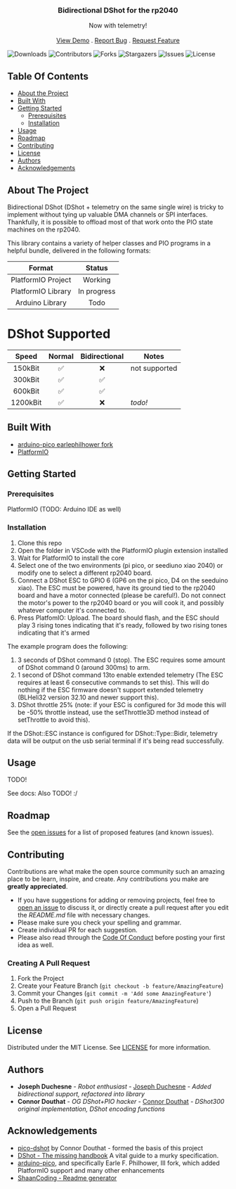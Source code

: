<br/>
<p align="center">
  <h3 align="center">Bidirectional DShot for the rp2040</h3>

  <p align="center">
    Now with telemetry!
    <br/>
    <br/>
    <a href="https://github.com/josephduchesne/pico-dshot-bidir">View Demo</a>
    .
    <a href="https://github.com/josephduchesne/pico-dshot-bidir/issues">Report Bug</a>
    .
    <a href="https://github.com/josephduchesne/pico-dshot-bidir/issues">Request Feature</a>
  </p>
</p>

![Downloads](https://img.shields.io/github/downloads/josephduchesne/pico-dshot-bidir/total) ![Contributors](https://img.shields.io/github/contributors/josephduchesne/pico-dshot-bidir?color=dark-green) ![Forks](https://img.shields.io/github/forks/josephduchesne/pico-dshot-bidir?style=social) ![Stargazers](https://img.shields.io/github/stars/josephduchesne/pico-dshot-bidir?style=social) ![Issues](https://img.shields.io/github/issues/josephduchesne/pico-dshot-bidir) ![License](https://img.shields.io/github/license/josephduchesne/pico-dshot-bidir) 

## Table Of Contents

* [About the Project](#about-the-project)
* [Built With](#built-with)
* [Getting Started](#getting-started)
  * [Prerequisites](#prerequisites)
  * [Installation](#installation)
* [Usage](#usage)
* [Roadmap](#roadmap)
* [Contributing](#contributing)
* [License](#license)
* [Authors](#authors)
* [Acknowledgements](#acknowledgements)

## About The Project

Bidirectional DShot (DShot + telemetry on the same single wire) is tricky to implement without tying up valuable DMA channels or SPI interfaces. Thankfully, it is possible to offload most of that work onto the PIO state machines on the rp2040.

This library contains a variety of helper classes and PIO programs in a helpful bundle, delivered in the following formats:

|     **Format**     |  **Status** |
|:------------------:|:-----------:|
| PlatformIO Project | Working     |
| PlatformIO Library | In progress |
|    Arduino Library | Todo        |

# DShot Supported

| **Speed** | **Normal** | **Bidirectional**  |  Notes    |
|:---------:|:----------:|:------------------:|---------------|
| 150kBit   |  ✅        | ❌                 | not supported |
| 300kBit   |  ✅        | ✅                 |               |
| 600kBit   |  ✅        | ✅                 |               |
| 1200kBit  |  ✅        | ❌                 | *todo!*       |

## Built With



* [arduino-pico earlephilhower fork](https://github.com/earlephilhower/arduino-pico)
* [PlatformIO](https://platformio.org/)

## Getting Started


### Prerequisites

PlatformIO (TODO: Arduino IDE as well)

### Installation

1. Clone this repo
2. Open the folder in VSCode with the PlatformIO plugin extension installed
3. Wait for PlatformIO to install the core
4. Select one of the two environments (pi pico, or seediuno xiao 2040) or modify one to select a different rp2040 board.
5. Connect a DShot ESC to GPIO 6 (GP6 on the pi pico, D4 on the seeduino xiao). The ESC must be powered, have its ground tied to the rp2040 board and have a motor connected (please be careful!). Do not connect the motor's power to the rp2040 board or you will cook it, and possibly whatever computer it's connected to.
6. Press PlatfomIO: Upload. The board should flash, and the ESC should play 3 rising tones indicating that it's ready, followed by two rising tones indicating that it's armed

The example program does the following:
1. 3 seconds of DShot command 0 (stop). The ESC requires some amount of DShot command 0 (around 300ms) to arm.
2. 1 second of DShot command 13to enable extended telemetry (The ESC requires at least 6 consecutive commands to set this). This will do nothing if the ESC firmware doesn't support extended telemetry (BLHeli32 version 32.10 and newer support this).
3. DShot throttle 25% (note: if your ESC is configured for 3d mode this will be -50% throttle instead, use the setThrottle3D method instead of setThrottle to avoid this).

If the DShot::ESC instance is configured for DShot::Type::Bidir, telemetry data will be output on the usb serial terminal if it's being read successfully.

## Usage

TODO!

See docs: Also TODO! :/

## Roadmap

See the [open issues](https://github.com/josephduchesne/pico-dshot-bidir/issues) for a list of proposed features (and known issues).

## Contributing

Contributions are what make the open source community such an amazing place to be learn, inspire, and create. Any contributions you make are **greatly appreciated**.
* If you have suggestions for adding or removing projects, feel free to [open an issue](https://github.com/josephduchesne/pico-dshot-bidir/issues/new) to discuss it, or directly create a pull request after you edit the *README.md* file with necessary changes.
* Please make sure you check your spelling and grammar.
* Create individual PR for each suggestion.
* Please also read through the [Code Of Conduct](https://github.com/josephduchesne/pico-dshot-bidir/blob/main/CODE_OF_CONDUCT.md) before posting your first idea as well.

### Creating A Pull Request

1. Fork the Project
2. Create your Feature Branch (`git checkout -b feature/AmazingFeature`)
3. Commit your Changes (`git commit -m 'Add some AmazingFeature'`)
4. Push to the Branch (`git push origin feature/AmazingFeature`)
5. Open a Pull Request

## License

Distributed under the MIT License. See [LICENSE](https://github.com/josephduchesne/pico-dshot-bidir/blob/main/LICENSE.md) for more information.

## Authors

* **Joseph Duchesne** - *Robot enthusiast* - [Joseph Duchesne](https://github.com/josephduchesne/) - *Added bidirectional support, refactored into library*
* **Connor Douthat** - *OG DShot+PIO hacker* - [Connor Douthat](https://github.com/cadouthat) - *DShot300 original implementation, DShot encoding functions*

## Acknowledgements

* [pico-dshot](https://github.com/cadouthat/pico-dshot) by Connor Douthat  - formed the basis of this project
* [DShot - The missing handbook](https://brushlesswhoop.com/dshot-and-bidirectional-dshot/) A vital guide to a murky specification.
* [arduino-pico](https://github.com/earlephilhower/arduino-pico), and specifically Earle F. Philhower, III  fork, which added PlatformIO support and many other enhancements
* [ShaanCoding - Readme generator](https://github.com/ShaanCoding/)
